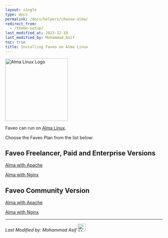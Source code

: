 ```yaml
---
layout: single
type: docs
permalink: /docs/helpers/choose-alma/
redirect_from:
  - /theme-setup/
last_modified_at: 2023-12-19
last_modified_by: Mohammad_Asif
toc: true
title: Installing Faveo on Alma Linux
---
```


<img alt="Alma Linux Logo" src="https://upload.wikimedia.org/wikipedia/commons/thumb/1/13/AlmaLinux_Icon_Logo.svg/1024px-AlmaLinux_Icon_Logo.svg.png?20211201021832" width="200"  />

Faveo can run on [Alma Linux](https://almalinux.org/).

Choose the Faveo Plan from the list below:

## Faveo Freelancer, Paid and Enterprise Versions


[Alma with Apache](/docs/installation/providers/enterprise/alma9-apache)

[Alma with Nginx](/docs/installation/providers/enterprise/alma9-nginx)

## Faveo Community Version


[Alma with Apache](/docs/installation/providers/community/alma-apache)

[Alma with Nginx](/docs/installation/providers/community/alma-nginx)


---

*Last Modified by: Mohammad Asif*  <img alt="Modifier" src="https://gravatar.com/userimage/218258137/13e77229228f4d8ba5099e472b5b996c.jpeg" width="25"  /> 

